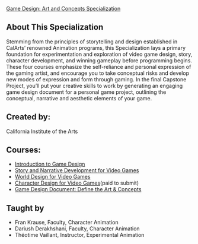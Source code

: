[Game Design: Art and Concepts Specialization](https://www.coursera.org/specializations/game-design)

## About This Specialization
Stemming from the principles of storytelling and design established in CalArts’ renowned Animation programs, this Specialization lays a primary foundation for experimentation and exploration of video game design, story, character development, and winning gameplay before programming begins. These four courses emphasize the self-reliance and personal expression of the gaming artist, and encourage you to take conceptual risks and develop new modes of expression and form through gaming. In the final Capstone Project, you’ll put your creative skills to work by generating an engaging game design document for a personal game project, outlining the conceptual, narrative and aesthetic elements of your game.

## Created by:
California Institute of the Arts

## Courses:

  * [Introduction to Game Design](https://www.coursera.org/learn/game-design)
  * [Story and Narrative Development for Video Games](https://www.coursera.org/learn/video-game-story)
  * [World Design for Video Games](https://www.coursera.org/learn/video-game-world)
  * [Character Design for Video Games](https://www.coursera.org/learn/game-character-design)(paid to submit)
  * [Game Design Document: Define the Art & Concepts](https://www.coursera.org/learn/game-design-document)

## Taught by
  * Fran Krause, Faculty, Character Animation
  * Dariush Derakhshani, Faculty, Character Animation
  * Théotime Vaillant, Instructor, Experimental Animation
